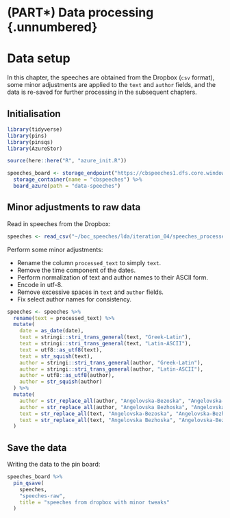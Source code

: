 

# (PART\*) Data processing {.unnumbered}

# Data setup

In this chapter, the speeches are obtained from the Dropbox (`csv` format), some minor adjustments
are applied to the `text` and `author` fields, and the data is re-saved for further processing in
the subsequent chapters.

## Initialisation


``` r
library(tidyverse)
library(pins)
library(pinsqs)
library(AzureStor)

source(here::here("R", "azure_init.R"))

speeches_board <- storage_endpoint("https://cbspeeches1.dfs.core.windows.net/", token=token) %>%
  storage_container(name = "cbspeeches") %>%
  board_azure(path = "data-speeches")
```

## Minor adjustments to raw data

Read in speeches from the Dropbox:


``` r
speeches <- read_csv("~/boc_speeches/lda/iteration_04/speeches_processed.csv")
```

Perform some minor adjustments:

- Rename the column `processed_text` to simply `text`.
- Remove the time component of the dates.
- Perform normalization of text and author names to their ASCII form.
- Encode in utf-8.
- Remove excessive spaces in `text` and `author` fields.
- Fix select author names for consistency.


``` r
speeches <- speeches %>%
  rename(text = processed_text) %>%
  mutate(
    date = as_date(date),
    text = stringi::stri_trans_general(text, "Greek-Latin"),
    text = stringi::stri_trans_general(text, "Latin-ASCII"),
    text = utf8::as_utf8(text),
    text = str_squish(text),
    author = stringi::stri_trans_general(author, "Greek-Latin"),
    author = stringi::stri_trans_general(author, "Latin-ASCII"),
    author = utf8::as_utf8(author),
    author = str_squish(author)
  ) %>%
  mutate(
    author = str_replace_all(author, "Angelovska-Bezoska", "Angelovska-Bezhoska"),
    author = str_replace_all(author, "Angelovska Bezhoska", "Angelovska-Bezhoska"),
    text = str_replace_all(text, "Angelovska-Bezoska", "Angelovska-Bezhoska"),
    text = str_replace_all(text, "Angelovska Bezhoska", "Angelovska-Bezhoska")
  )
```

## Save the data

Writing the data to the pin board:


``` r
speeches_board %>%
  pin_qsave(
    speeches,
    "speeches-raw",
    title = "speeches from dropbox with minor tweaks"
  )
```
